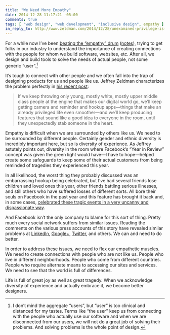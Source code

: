 ```yaml
---
title: "We Need More Empathy"
date: 2014-12-28 11:17:21 -05:00
comments: true
tags: [ "web design", "web development", "inclusive design", empathy ]
in_reply_to: http://www.zeldman.com/2014/12/28/unexamined-privilege-is-the-real-source-of-cruelty-in-facebooks-your-year-in-review/
---
```


For a while now I’ve been [beating the “empathy” drum](http://www.slideshare.net/AaronGustafson/designing-with-empathy-breaking-development-nashville-2013) ([notes](http://www.lukew.com/ff/entry.asp?1810)), trying to get folks in our industry to understand the importance of creating connections with the people for whom we build software, websites, etc. After all, we design and build tools to solve the needs of actual people, not some generic “user”.<!-- more -->[^1]

It’s tough to connect with other people and we often fall into the trap of designing products for us and people like us. Jeffrey Zeldman characterizes the problem perfectly in [his recent post](http://www.zeldman.com/2014/12/28/unexamined-privilege-is-the-real-source-of-cruelty-in-facebooks-your-year-in-review/):

> If we keep throwing only young, mostly white, mostly upper middle class people at the engine that makes our digital world go, we’ll keep getting camera and reminder and hookup apps—things that make an already privileged life even smoother—and we’ll keep producing features that sound like a good idea to everyone in the room, until they unexpectedly stab someone in the heart.

Empathy is difficult when we are surrounded by others like us. We need to be surrounded by different people. Certainly gender and ethnic diversity is incredibly important here, but so is diversity of experience. As Jeffrey astutely points out, diversity in the room where Facebook’s “Year in Review” concept was given the green light would have—I have to hope—helped create some safeguards to keep some of their actual customers from being reminded of tragedies they experienced this year.

In all likelihood, the worst thing they probably discussed was an embarrassing hookup being celebrated, but I’ve had several friends lose children and loved ones this year, other friends battling serious illnesses, and still others who have suffered losses of different sorts. All bore their souls on Facebook in the past year and this feature has brought it back and, in some cases, [celebrated these tragic events in a very uncanny and dispassionate way](http://meyerweb.com/eric/thoughts/2014/12/24/inadvertent-algorithmic-cruelty/).

And Facebook isn’t the only company to blame for this sort of thing. Pretty much every social network suffers from similar issues. Reading the comments on the various press accounts of this story have revealed similar problems at [LinkedIn](http://arstechnica.com/business/2014/12/facebook-apologizes-for-morbid-results-with-its-year-in-review-nag/?comments=1&post=28196195#comment-28196195), [Google+](http://arstechnica.com/business/2014/12/facebook-apologizes-for-morbid-results-with-its-year-in-review-nag/?comments=1&post=28196709#comment-28196709), [Twitter](http://www.deathanddigitallegacy.com/2010/08/05/twitter-recommends-dead-friends/), and others. We can and need to do better.

In order to address these issues, we need to flex our empathetic muscles. We need to create connections with people who are not like us. People who live in different neighborhoods. People who come from different countries. People who require alternate means to accessing our sites and services. We need to see that the world is full of differences.

Life is full of great joy as well as great tragedy. When we acknowledge diversity of experience and actually embrace it, we become better designers.


[^1]: I don’t mind the aggregate “users”, but “user” is too clinical and distanced for my tastes. Terms like “the user” keep us from connecting with the people who actually use our software and when we are disconnected from our users, we will not do a great job of solving their problems. And solving problems is the whole point of design.
